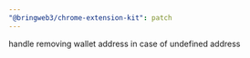 ```yaml
---
"@bringweb3/chrome-extension-kit": patch
---
```


handle removing wallet address in case of undefined address
